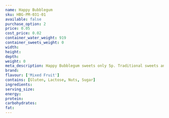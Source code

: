 ```yaml
---
name: Happy Bubblegum
sku: HBG-PM-031-01
available: false
purchase_option: 2
price: 0.05
cost_price: 0.02
container_water_weight: 919
container_sweets_weight: 0
width: 
height: 
depth: 
weight: 0
meta_description: Happy Bubblegum sweets only 5p. Traditional sweets and more at Humbugs Confectionery Store. Specialists in satisfying your sweet tooth!
brand: 
flavour: ['Mixed Fruit']
contains: [Gluten, Lactose, Nuts, Sugar]
ingredients: 
serving_size: 
energy: 
protein: 
carbohydrates: 
fat: 
---
```

